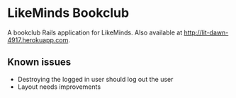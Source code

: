 # LikeMinds Bookclub

A bookclub Rails application for LikeMinds.  Also available at http://lit-dawn-4917.herokuapp.com.

## Known issues

- Destroying the logged in user should log out the user
- Layout needs improvements
